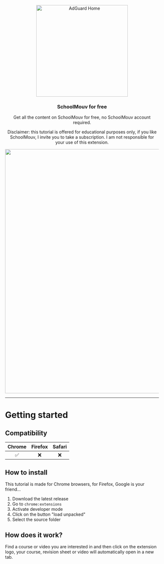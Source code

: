 &nbsp;

<p align="center">
  <img src="https://wydden.com/wp-content/uploads/2014/04/ScMologoMug-e1396700189231.png" width="300px" alt="AdGuard Home" />
</p>
<h3 align="center">SchoolMouv for free</h3>
<p align="center">
  Get all the content on SchoolMouv for free, no SchoolMouv account required.
</p>
<p align="center">
  Disclaimer: this tutorial is offered for educational purposes only, if you like SchoolMouv, I invite you to take a subscription. I am not responsible for your use of this extension. 
</p>
<p align="center">
    <img src="https://i.ibb.co/x5CJqBC/schoolmouv-demo.gif" width="800" />
</p>

<hr />

# Getting started

## Compatibility

| Chrome | Firefox | Safari |
| :----: | :-----: | :----: |
|   ✅   |   ❌    |   ❌   |

## How to install
This tutorial is made for Chrome browsers, for Firefox, Google is your friend...

1. Download the latest release
2. Go to `chrome:extensions`
3. Activate developer mode
4. Click on the button "load unpacked"
5. Select the source folder

## How does it work?

Find a course or video you are interested in and then click on the extension logo, your course, revision sheet or video will automatically open in a new tab.
